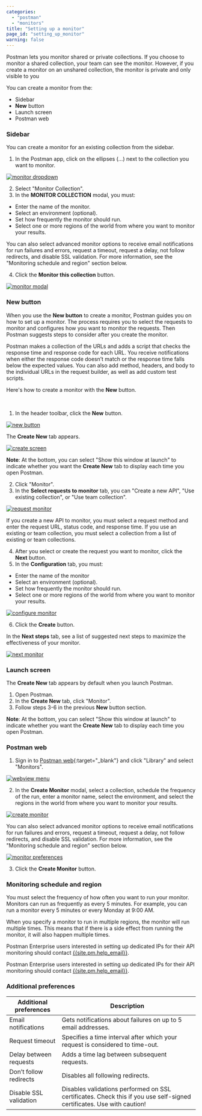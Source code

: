 ```yaml
---
categories:
  - "postman"
  - "monitors"
title: "Setting up a monitor"
page_id: "setting_up_monitor"
warning: false
---
```


Postman lets you monitor shared or private collections. If you choose to monitor a shared collection, your team can see the monitor. However, if you create a monitor on an unshared collection, the monitor is private and only visible to you


You can create a monitor from the:
* Sidebar
* **New** button
* Launch screen
* Postman web 
 
### Sidebar 

You can create a monitor for an existing collection from the sidebar.

1. In the Postman app, click on the ellipses (…) next to the collection you want to monitor. 

[![monitor dropdown](https://s3.amazonaws.com/postman-static-getpostman-com/postman-docs/monitor_sidebar2.png)](https://s3.amazonaws.com/postman-static-getpostman-com/postman-docs/monitor_sidebar2.png)

<ol start="2">
  <li>Select "Monitor Collection".</li>
  <li>In the <b>MONITOR COLLECTION</b> modal, you must: </li>
  </ol>
  
  * Enter the name of the monitor.
  * Select an environment (optional).
  * Set how frequently the monitor should run.
  * Select one or more regions of the world from where you want to monitor your results.
  
You can also select advanced monitor options to receive email notifications for run failures and errors, request a timeout, request a delay, not follow redirects, and disable SSL validation. For more information, see the "Monitoring schedule and region" section below.
  
  
<ol start="4">
  <li>Click the <b>Monitor this collection</b> button.</li>
 </ol>

[![monitor modal](https://s3.amazonaws.com/postman-static-getpostman-com/postman-docs/monitorCollectionScreen3.png)](https://s3.amazonaws.com/postman-static-getpostman-com/postman-docs/monitorCollectionScreen3.png)

### New button

When you use the **New button** to create a monitor, Postman guides you on how to set up a monitor. The process requires you to select the requests to monitor and configures how you want to monitor the requests. Then Postman suggests steps to consider after you create the monitor.

Postman makes a collection of the URLs and adds a script that checks the response time and response code for each URL.
You receive notifications when either the response code doesn’t match or the response time falls below the expected values. You can also add method, headers, and body to the individual URLs in the request builder, as well as add custom test scripts.

Here's how to create a monitor with the **New** button.

<br>

1. In the header toolbar, click the **New** button.

[![new button](https://s3.amazonaws.com/postman-static-getpostman-com/postman-docs/HeaderToolBar.png)](https://s3.amazonaws.com/postman-static-getpostman-com/postman-docs/HeaderToolBar.png)

The **Create New** tab appears.

[![create screen](https://s3.amazonaws.com/postman-static-getpostman-com/postman-docs/collection-create-new-screen2.png)](https://s3.amazonaws.com/postman-static-getpostman-com/postman-docs/collection-create-new-screen2.png)

**Note**: At the bottom, you can select "Show this window at launch" to indicate whether you want the **Create New** tab to display each time you open Postman.

<ol start="2">
  <li>Click "Monitor".</li>
  <li>
In the <b>Select requests to monitor</b> tab, you can "Create a new API", "Use existing collection", or "Use team collection".</li>
</ol>

[![request monitor](https://s3.amazonaws.com/postman-static-getpostman-com/postman-docs/monitor-select-requests.png)](https://s3.amazonaws.com/postman-static-getpostman-com/postman-docs/monitor-select-requests.png)

If you create a new API to monitor, you must select a request method and enter the request URL, status code, and response time. If you use an existing or team collection, you must select a collection from a list of existing or team collections.
 
<ol start="4">
  <li>After you select or create the request you want to monitor, click the <b>Next</b> button. </li>
  <li>In the <b>Configuration</b> tab, you must:</li>
</ol>

  * Enter the name of the monitor
  * Select an environment (optional).
  * Set how frequently the monitor should run.
  * Select one or more regions of the world from where you want to monitor your results.
    
  [![configure monitor](https://s3.amazonaws.com/postman-static-getpostman-com/postman-docs/monitor-configure.png)](https://s3.amazonaws.com/postman-static-getpostman-com/postman-docs/monitor-configure.png)  
 
 <ol start="6">
  <li>Click the <b>Create</b>  button. </li>
</ol>

In the **Next steps** tab, see a list of suggested next steps to maximize the effectiveness of your monitor.
    
  [![next monitor](https://s3.amazonaws.com/postman-static-getpostman-com/postman-docs/monitor-next-steps.png)](https://s3.amazonaws.com/postman-static-getpostman-com/postman-docs/monitor-next-steps.png)    
    
     
### Launch screen

The **Create New** tab appears by default when you launch Postman. 
1. Open Postman.
2. In the **Create New** tab, click "Monitor".
3. Follow steps 3-6 in the previous **New** button section.

**Note**: At the bottom, you can select "Show this window at launch" to indicate whether you want the **Create New** tab to display each time you open Postman.


### Postman web

1. Sign in to [Postman web](http://getpostman.com){:target="_blank"} and click "Library" and select "Monitors".

[![webview menu](https://s3.amazonaws.com/postman-static-getpostman-com/postman-docs/Monitors_webView.png)](https://s3.amazonaws.com/postman-static-getpostman-com/postman-docs/Monitors_webView.png)

<ol start="2">
  <li>In the <b>Create Monitor</b> modal, select a collection, schedule the frequency of the run, enter a monitor name, select the environment, and select the regions in the world from where you want to monitor your results.</li>
</ol>

[![create monitor](https://s3.amazonaws.com/postman-static-getpostman-com/postman-docs/createMonitor_web.png)](https://s3.amazonaws.com/postman-static-getpostman-com/postman-docs/createMonitor_web.png)

You can also select advanced monitor options to receive email notifications for run failures and errors, request a timeout, request a delay, not follow redirects, and disable SSL validation. For more information, see the "Monitoring schedule and region" section below.

[![monitor preferences](https://s3.amazonaws.com/postman-static-getpostman-com/postman-docs/monitor_prefs.png)](https://s3.amazonaws.com/postman-static-getpostman-com/postman-docs/monitor_prefs.png)

<ol start="3">
  <li>Click the <b>Create Monitor</b> button.</li>
</ol>

### Monitoring schedule and region

You must select the frequency of how often you want to run your monitor. Monitors can run as frequently as every 5 minutes. For example, you can run a monitor every 5 minutes or every Monday at 9:00 AM. 

When you specify a monitor to run in multiple regions, the monitor will run multiple times. This means that if there is a side effect from running the monitor, it will also happen multiple times.

Postman Enterprise users interested in setting up dedicated IPs for their API monitoring should contact [{{site.pm.help_email}}](mailto:{{site.pm.help_email}}).

Postman Enterprise users interested in setting up dedicated IPs for their API monitoring should contact [{{site.pm.help_email}}](mailto:{{site.pm.help_email}}).

### Additional preferences

| **Additional preferences** | **Description** |
| --- | --- |
| Email notifications | Gets notifications about failures on up to 5 email addresses. |
| Request timeout | Specifies a time interval after which your request is considered to time-out. |
| Delay between requests | Adds a time lag between subsequent requests. |
| Don’t follow redirects | Disables all following redirects. |
| Disable SSL validation | Disables validations performed on SSL certificates. Check this if you use self-signed certificates. Use with caution! |
